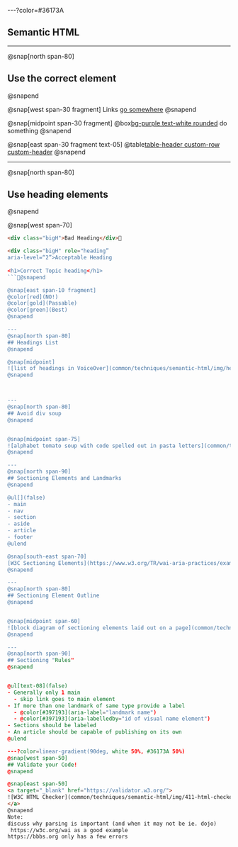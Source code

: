 ---?color=#36173A
## Semantic HTML

---
@snap[north span-80]
## Use the correct element
@snapend

@snap[west span-30 fragment]
Links
[go somewhere](https://knowbility.org)
@snapend

@snap[midpoint span-30 fragment]
@box[bg-purple text-white rounded](Buttons)
do something
@snapend

@snap[east span-30 fragment text-05]
@table[table-header custom-row custom-header](common/techniques/semantic-html/table-use.csv)
@snapend

---
@snap[north span-80]
## Use heading elements
@snapend

@snap[west span-70]
```html
<div class="bigH">Bad Heading</div>

<div class="bigH" role="heading”
aria-level=“2”>Acceptable Heading
     
<h1>Correct Topic heading</h1>
```@snapend

@snap[east span-10 fragment]
@color[red](NO!)
@color[gold](Passable)
@color[green](Best)
@snapend

---
@snap[north span-80]
## Headings List
@snapend

@snap[midpoint]
![list of headings in VoiceOver](common/techniques/semantic-html/img/headingsListExVO.png)
@snapend



---
@snap[north span-80]
## Avoid div soup
@snapend


@snap[midpoint span-75]
![alphabet tomato soup with code spelled out in pasta letters](common/techniques/semantic-html/img/soup-751623_640.jpg)
@snapend

---
@snap[north span-90]
## Sectioning Elements and Landmarks
@snapend

@ul[](false)
- main
- nav
- section
- aside
- article
- footer
@ulend

@snap[south-east span-70]
[W3C Sectioning Elements](https://www.w3.org/TR/wai-aria-practices/examples/landmarks/HTML5.html)
@snapend

---
@snap[north span-80]
## Sectioning Element Outline
@snapend


@snap[midpoint span-60]
![block diagram of sectioning elements laid out on a page](common/techniques/semantic-html/img/landmarks.png)
@snapend

---
@snap[north span-90]
## Sectioning "Rules"
@snapend


@ul[text-08](false)
- Generally only 1 main
  - skip link goes to main element
- If more than one landmark of same type provide a label
  - @color[#397193](aria-label="landmark name")
  - @color[#397193](aria-labelledby="id of visual name element")
- Sections should be labeled
- An article should be capable of publishing on its own
@ulend

---?color=linear-gradient(90deg, white 50%, #36173A 50%)
@snap[west span-50]
## Validate your Code!
@snapend

@snap[east span-50]
<a target="_blank" href="https://validator.w3.org/">
![W3C HTML Checker](common/techniques/semantic-html/img/411-html-checker.png)
</a>
@snapend
Note:
discuss why parsing is important (and when it may not be ie. dojo)
 https://w3c.org/wai as a good example
https://bbbs.org only has a few errors

